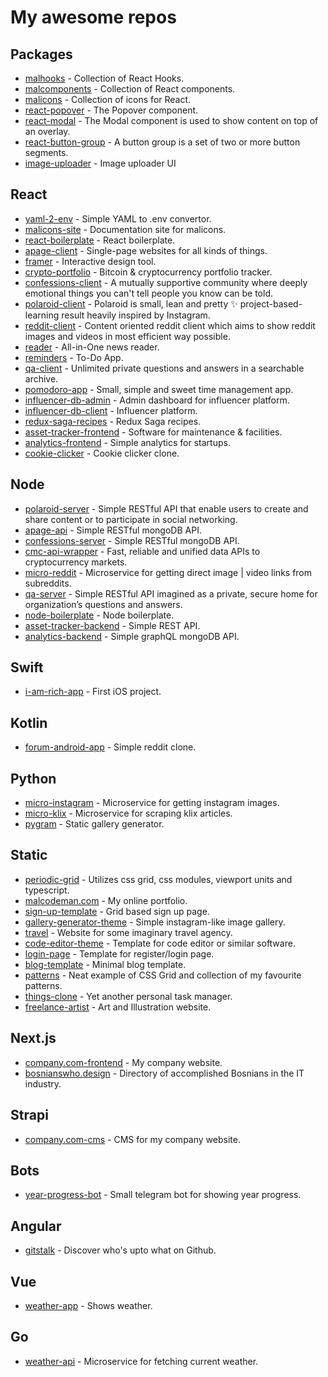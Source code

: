 # My awesome repos

## Packages

- [malhooks](https://github.com/malcodeman/malhooks) - Collection of React Hooks.
- [malcomponents](https://github.com/malcodeman/malcomponents) - Collection of React components.
- [malicons](https://github.com/malcodeman/malicons) - Collection of icons for React.
- [react-popover](https://github.com/malcodeman/react-popover) - The Popover component.
- [react-modal](https://github.com/malcodeman/react-modal) - The Modal component is used to show content on top of an overlay.
- [react-button-group](https://github.com/malcodeman/react-button-group) - A button group is a set of two or more button segments.
- [image-uploader](https://github.com/malcodeman/image-uploader) - Image uploader UI

## React

- [yaml-2-env](https://github.com/malcodeman/yaml-2-env) - Simple YAML to .env convertor.
- [malicons-site](https://github.com/malcodeman/malicons-site) - Documentation site for malicons.
- [react-boilerplate](https://github.com/malcodeman/react-boilerplate) - React boilerplate.
- [apage-client](https://github.com/malcodeman/apage-client) - Single-page websites for all kinds of things.
- [framer](https://github.com/malcodeman/framer) - Interactive design tool.
- [crypto-portfolio](https://github.com/malcodeman/crypto-portfolio) - Bitcoin & cryptocurrency portfolio tracker.
- [confessions-client](https://github.com/malcodeman/confessions-client) - A mutually supportive community where deeply emotional things you can't tell people you know can be told.
- [polaroid-client](https://github.com/malcodeman/polaroid-client) - Polaroid is small, lean and pretty ✨ project-based-learning result heavily inspired by Instagram.
- [reddit-client](https://github.com/malcodeman/reddit-client) - Content oriented reddit client which aims to show reddit images and videos in most efficient way possible.
- [reader](https://github.com/malcodeman/reader) - All-in-One news reader.
- [reminders](https://github.com/malcodeman/reminders) - To-Do App.
- [qa-client](https://github.com/malcodeman/qa-client) - Unlimited private questions and answers in a searchable archive.
- [pomodoro-app](https://github.com/malcodeman/pomodoro-app) - Small, simple and sweet time management app.
- [influencer-db-admin](https://github.com/malcodeman/influencer-db-admin) - Admin dashboard for influencer platform.
- [influencer-db-client](https://github.com/malcodeman/influencer-db-client) - Influencer platform.
- [redux-saga-recipes](https://github.com/malcodeman/redux-saga-recipes) - Redux Saga recipes.
- [asset-tracker-frontend](https://github.com/malcodeman/asset-tracker-frontend) - Software for maintenance & facilities.
- [analytics-frontend](https://github.com/malcodeman/analytics-frontend) - Simple analytics for startups.
- [cookie-clicker](https://github.com/malcodeman/cookie-clicker) - Cookie clicker clone.

## Node

- [polaroid-server](https://github.com/malcodeman/polaroid-server) - Simple RESTful API that enable users to create and share content or to participate in social networking.
- [apage-api](https://github.com/malcodeman/apage-api) - Simple RESTful mongoDB API.
- [confessions-server](https://github.com/malcodeman/confessions-server) - Simple RESTful mongoDB API.
- [cmc-api-wrapper](https://github.com/malcodeman/cmc-api-wrapper) - Fast, reliable and unified data APIs to cryptocurrency markets.
- [micro-reddit](https://github.com/malcodeman/micro-reddit) - Microservice for getting direct image | video links from subreddits.
- [qa-server](https://github.com/malcodeman/qa-server) - Simple RESTful API imagined as a private, secure home for organization’s questions and answers.
- [node-boilerplate](https://github.com/malcodeman/node-boilerplate) - Node boilerplate.
- [asset-tracker-backend](https://github.com/malcodeman/asset-tracker-backend) - Simple REST API.
- [analytics-backend](https://github.com/malcodeman/analytics-backend) - Simple graphQL mongoDB API.

## Swift

- [i-am-rich-app](https://github.com/malcodeman/i-am-rich-app) - First iOS project.

## Kotlin

- [forum-android-app](https://github.com/malcodeman/forum-android-app) - Simple reddit clone.

## Python

- [micro-instagram](https://github.com/malcodeman/micro-instagram) - Microservice for getting instagram images.
- [micro-klix](https://github.com/malcodeman/micro-klix) - Microservice for scraping klix articles.
- [pygram](https://github.com/malcodeman/pygram) - Static gallery generator.

## Static

- [periodic-grid](https://github.com/malcodeman/periodic-grid) - Utilizes css grid, css modules, viewport units and typescript.
- [malcodeman.com](https://github.com/malcodeman/malcodeman.com) - My online portfolio.
- [sign-up-template](https://github.com/malcodeman/sign-up-template) - Grid based sign up page.
- [gallery-generator-theme](https://github.com/malcodeman/gallery-generator-theme) - Simple instagram-like image gallery.
- [travel](https://github.com/malcodeman/travel) - Website for some imaginary travel agency.
- [code-editor-theme](https://github.com/malcodeman/code-editor-theme) - Template for code editor or similar software.
- [login-page](https://github.com/malcodeman/login-page) - Template for register/login page.
- [blog-template](https://github.com/malcodeman/blog-template) - Minimal blog template.
- [patterns](https://github.com/malcodeman/patterns) - Neat example of CSS Grid and collection of my favourite patterns.
- [things-clone](https://github.com/malcodeman/things-clone) - Yet another personal task manager.
- [freelance-artist](https://github.com/malcodeman/freelance-artist) - Art and Illustration website.

## Next.js

- [company.com-frontend](https://github.com/malcodeman/company.com-frontend) - My company website.
- [bosnianswho.design](https://github.com/malcodeman/bosnianswho.design) - Directory of accomplished Bosnians in the IT industry.

## Strapi

- [company.com-cms](https://github.com/malcodeman/company.com-cms) - CMS for my company website.

## Bots

- [year-progress-bot](https://github.com/malcodeman/year-progress-bot) - Small telegram bot for showing year progress.

## Angular

- [gitstalk](https://github.com/malcodeman/gitstalk) - Discover who's upto what on Github.

## Vue

- [weather-app](https://github.com/malcodeman/weather-app) - Shows weather.

## Go

- [weather-api](https://github.com/malcodeman/weather-api) - Microservice for fetching current weather.

